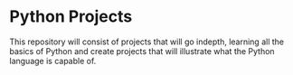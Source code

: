# Python Projects
 This repository will consist of projects that will go indepth, learning all the basics of Python and create projects that will illustrate what the Python language is capable of.
